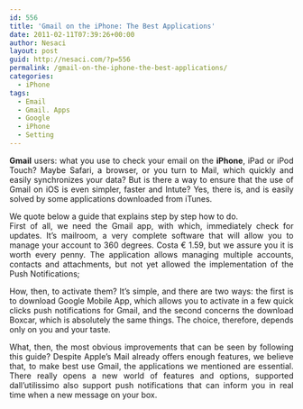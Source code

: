 ```yaml
---
id: 556
title: 'Gmail on the iPhone: The Best Applications'
date: 2011-02-11T07:39:26+00:00
author: Nesaci
layout: post
guid: http://nesaci.com/?p=556
permalink: /gmail-on-the-iphone-the-best-applications/
categories:
  - iPhone
tags:
  - Email
  - Gmail. Apps
  - Google
  - iPhone
  - Setting
---
```

<p style="text-align: justify;">
  <strong>Gmail</strong> users: what you use to check your email on the <strong>iPhone</strong>, iPad or iPod Touch? Maybe Safari, a browser, or you turn to Mail, which quickly and easily synchronizes your data? But is there a way to ensure that the use of Gmail on iOS is even simpler, faster and Intute? Yes, there is, and is easily solved by some applications downloaded from iTunes.
</p>

<p style="text-align: justify;">
  We quote below a guide that explains step by step how to do.<br /> First of all, we need the Gmail app, with which, immediately check for updates. It&#8217;s mailroom, a very complete software that will allow you to manage your account to 360 degrees. Costa € 1.59, but we assure you it is worth every penny. The application allows managing multiple accounts, contacts and attachments, but not yet allowed the implementation of the Push Notifications;
</p>

<p style="text-align: justify;">
  How, then, to activate them? It&#8217;s simple, and there are two ways: the first is to download Google Mobile App, which allows you to activate in a few quick clicks push notifications for Gmail, and the second concerns the download Boxcar, which is absolutely the same things. The choice, therefore, depends only on you and your taste.
</p>

<p style="text-align: justify;">
  What, then, the most obvious improvements that can be seen by following this guide? Despite Apple&#8217;s Mail already offers enough features, we believe that, to make best use Gmail, the applications we mentioned are essential. There really opens a new world of features and options, supported dall&#8217;utilissimo also support push notifications that can inform you in real time when a new message on your box.
</p>